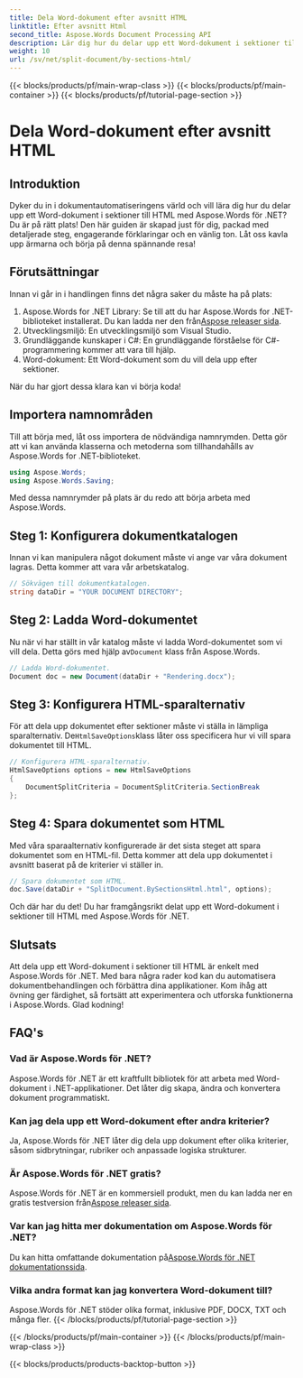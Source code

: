 ```yaml
---
title: Dela Word-dokument efter avsnitt HTML
linktitle: Efter avsnitt Html
second_title: Aspose.Words Document Processing API
description: Lär dig hur du delar upp ett Word-dokument i sektioner till HTML med Aspose.Words för .NET med denna detaljerade, steg-för-steg-guide.
weight: 10
url: /sv/net/split-document/by-sections-html/
---
```


{{< blocks/products/pf/main-wrap-class >}}
{{< blocks/products/pf/main-container >}}
{{< blocks/products/pf/tutorial-page-section >}}

# Dela Word-dokument efter avsnitt HTML

## Introduktion

Dyker du in i dokumentautomatiseringens värld och vill lära dig hur du delar upp ett Word-dokument i sektioner till HTML med Aspose.Words för .NET? Du är på rätt plats! Den här guiden är skapad just för dig, packad med detaljerade steg, engagerande förklaringar och en vänlig ton. Låt oss kavla upp ärmarna och börja på denna spännande resa!

## Förutsättningar

Innan vi går in i handlingen finns det några saker du måste ha på plats:

1.  Aspose.Words for .NET Library: Se till att du har Aspose.Words for .NET-biblioteket installerat. Du kan ladda ner den från[Aspose releaser sida](https://releases.aspose.com/words/net/).
2. Utvecklingsmiljö: En utvecklingsmiljö som Visual Studio.
3. Grundläggande kunskaper i C#: En grundläggande förståelse för C#-programmering kommer att vara till hjälp.
4. Word-dokument: Ett Word-dokument som du vill dela upp efter sektioner.

När du har gjort dessa klara kan vi börja koda!

## Importera namnområden

Till att börja med, låt oss importera de nödvändiga namnrymden. Detta gör att vi kan använda klasserna och metoderna som tillhandahålls av Aspose.Words for .NET-biblioteket.

```csharp
using Aspose.Words;
using Aspose.Words.Saving;
```

Med dessa namnrymder på plats är du redo att börja arbeta med Aspose.Words.

## Steg 1: Konfigurera dokumentkatalogen

Innan vi kan manipulera något dokument måste vi ange var våra dokument lagras. Detta kommer att vara vår arbetskatalog.

```csharp
// Sökvägen till dokumentkatalogen.
string dataDir = "YOUR DOCUMENT DIRECTORY";
```

## Steg 2: Ladda Word-dokumentet

 Nu när vi har ställt in vår katalog måste vi ladda Word-dokumentet som vi vill dela. Detta görs med hjälp av`Document` klass från Aspose.Words.

```csharp
// Ladda Word-dokumentet.
Document doc = new Document(dataDir + "Rendering.docx");
```

## Steg 3: Konfigurera HTML-sparalternativ

 För att dela upp dokumentet efter sektioner måste vi ställa in lämpliga sparalternativ. De`HtmlSaveOptions`klass låter oss specificera hur vi vill spara dokumentet till HTML.

```csharp
// Konfigurera HTML-sparalternativ.
HtmlSaveOptions options = new HtmlSaveOptions
{
    DocumentSplitCriteria = DocumentSplitCriteria.SectionBreak
};
```

## Steg 4: Spara dokumentet som HTML

Med våra sparaalternativ konfigurerade är det sista steget att spara dokumentet som en HTML-fil. Detta kommer att dela upp dokumentet i avsnitt baserat på de kriterier vi ställer in.

```csharp
// Spara dokumentet som HTML.
doc.Save(dataDir + "SplitDocument.BySectionsHtml.html", options);
```

Och där har du det! Du har framgångsrikt delat upp ett Word-dokument i sektioner till HTML med Aspose.Words för .NET.

## Slutsats

Att dela upp ett Word-dokument i sektioner till HTML är enkelt med Aspose.Words för .NET. Med bara några rader kod kan du automatisera dokumentbehandlingen och förbättra dina applikationer. Kom ihåg att övning ger färdighet, så fortsätt att experimentera och utforska funktionerna i Aspose.Words. Glad kodning!

## FAQ's

### Vad är Aspose.Words för .NET?

Aspose.Words för .NET är ett kraftfullt bibliotek för att arbeta med Word-dokument i .NET-applikationer. Det låter dig skapa, ändra och konvertera dokument programmatiskt.

### Kan jag dela upp ett Word-dokument efter andra kriterier?

Ja, Aspose.Words för .NET låter dig dela upp dokument efter olika kriterier, såsom sidbrytningar, rubriker och anpassade logiska strukturer.

### Är Aspose.Words för .NET gratis?

 Aspose.Words för .NET är en kommersiell produkt, men du kan ladda ner en gratis testversion från[Aspose releaser sida](https://releases.aspose.com/).

### Var kan jag hitta mer dokumentation om Aspose.Words för .NET?

 Du kan hitta omfattande dokumentation på[Aspose.Words för .NET dokumentationssida](https://reference.aspose.com/words/net/).

### Vilka andra format kan jag konvertera Word-dokument till?

Aspose.Words för .NET stöder olika format, inklusive PDF, DOCX, TXT och många fler.
{{< /blocks/products/pf/tutorial-page-section >}}

{{< /blocks/products/pf/main-container >}}
{{< /blocks/products/pf/main-wrap-class >}}

{{< blocks/products/products-backtop-button >}}
